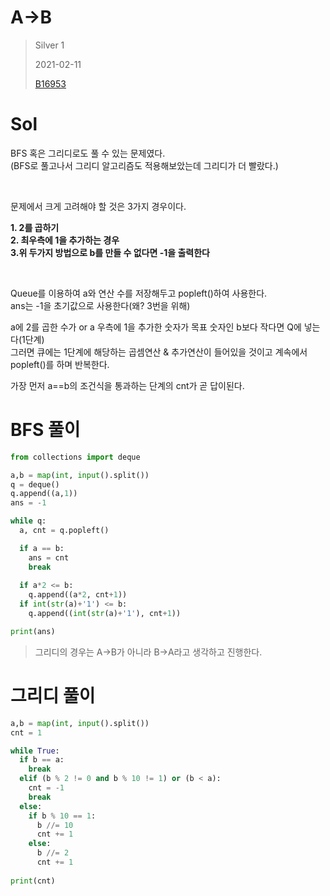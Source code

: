 # A->B
> Silver 1
>
> 2021-02-11
>
> [B16953](https://www.acmicpc.net/problem/16953)


# Sol

BFS 혹은 그리디로도 풀 수 있는 문제였다.   
(BFS로 풀고나서 그리디 알고리즘도 적용해보았는데 그리디가 더 빨랐다.)  


<br>

문제에서 크게 고려해야 할 것은 3가지 경우이다.

**1. 2를 곱하기**  
**2. 최우측에 1을 추가하는 경우**  
**3.위 두가지 방법으로 b를 만들 수 없다면 -1을 출력한다**


<br>
 
Queue를 이용하여 a와 연산 수를 저장해두고 popleft()하여 사용한다.  
ans는 -1을 초기값으로 사용한다(왜? 3번을 위해)  
  
a에 2를 곱한 수가 or a 우측에 1을 추가한 숫자가 목표 숫자인 b보다 작다면 Q에 넣는다(1단계)  
그러면 큐에는 1단계에 해당하는 곱셈연산 & 추가연산이 들어있을 것이고 계속에서 popleft()를 하며 반복한다.  

가장 먼저 a==b의 조건식을 통과하는 단계의 cnt가 곧 답이된다.
 
 
# BFS 풀이
```python
from collections import deque

a,b = map(int, input().split())
q = deque()
q.append((a,1))
ans = -1

while q:
  a, cnt = q.popleft()

  if a == b:
    ans = cnt
    break
  
  if a*2 <= b:
    q.append((a*2, cnt+1))
  if int(str(a)+'1') <= b:
    q.append((int(str(a)+'1'), cnt+1))

print(ans)
```


> 그리디의 경우는 A->B가 아니라 B->A라고 생각하고 진행한다.  
# 그리디 풀이
```python
a,b = map(int, input().split())
cnt = 1

while True:
  if b == a:
    break
  elif (b % 2 != 0 and b % 10 != 1) or (b < a):
    cnt = -1
    break
  else:
    if b % 10 == 1:
      b //= 10
      cnt += 1
    else:
      b //= 2
      cnt += 1
 
print(cnt)
```
